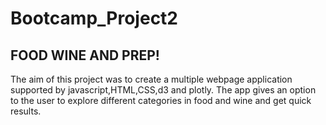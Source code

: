 # Bootcamp_Project2

## FOOD WINE AND PREP!


The aim of this project was to create a multiple webpage application supported by javascript,HTML,CSS,d3 and plotly.
The app gives an option to the user to explore different categories in food and wine and get quick results.
